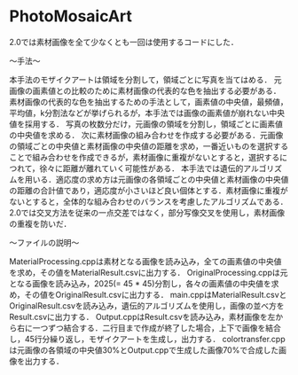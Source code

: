 # PhotoMosaicArt
2.0では素材画像を全て少なくとも一回は使用するコードにした．

〜手法〜

本手法のモザイクアートは領域を分割して，領域ごとに写真を当てはめる．
元画像の画素値との比較のために素材画像の代表的な色を抽出する必要がある．
素材画像の代表的な色を抽出するための手法として，画素値の中央値，最頻値，平均値，k分割法などが挙げられるが，本手法では画像の画素値が崩れない中央値を採用する．
写真の枚数分だけ，元画像の領域を分割し，領域ごとに画素値の中央値を求める．
次に素材画像の組み合わせを作成する必要がある．元画像の領域ごとの中央値と素材画像の中央値の距離を求め，一番近いものを選択することで組み合わせを作成できるが，素材画像に重複がないとすると，選択するにつれて，徐々に距離が離れていく可能性がある．
本手法では遺伝的アルゴリズムを用いる．適応度の求め方は元画像の各領域ごとの中央値と素材画像の中央値の距離の合計値であり，適応度が小さいほど良い個体とする．素材画像に重複がないとすると，全体的な組み合わせのバランスを考慮したアルゴリズムである．2.0では交叉方法を従来の一点交差ではなく，部分写像交叉を使用し，素材画像の重複を防いだ．

〜ファイルの説明〜

MaterialProcessing.cppは素材となる画像を読み込み，全ての画素値の中央値を求め，その値をMaterialResult.csvに出力する．
OriginalProcessing.cppは元となる画像を読み込み，2025(= 45 * 45)分割し，各々の画素値の中央値を求め，その値をOriginalResult.csvに出力する．
main.cppはMaterialResult.csvとOriginalResult.csvを読み込み，遺伝的アルゴリズムを使用し，画像の並べ方をResult.csvに出力する．
Output.cppはResult.csvを読み込み，素材画像を左から右に一つずつ結合する．二行目まで作成が終了した場合，上下で画像を結合し，45行分繰り返し，モザイクアートを生成し，出力する．
colortransfer.cppは元画像の各領域の中央値30%とOutput.cppで生成した画像70%で合成した画像を出力する．